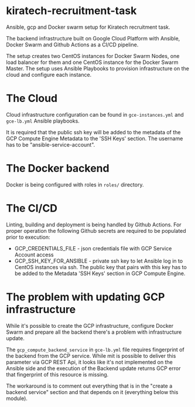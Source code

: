 # kiratech-recruitment-task
Ansible, gcp and Docker swarm setup for Kiratech recruitment task.

The backend infrastructure built on Google Cloud Platform with Ansible, Docker Swarm and 
Github Actions as a CI/CD pipeline.

The setup creates two CentOS instances for Docker Swarm Nodes, one load balancer for them 
and one CentOS instance for the Docker Swarm Master. The setup uses Ansible Playbooks to 
provision infrastructure on the cloud and configure each instance. 

# The Cloud

Cloud infrastructure configuration can be found in `gce-instances.yml` and `gce-lb.yml` 
Ansible playbooks.

It is required that the public ssh key will be added to the metadata of the GCP Compute 
Engine Metadata to the 'SSH Keys' section. The username has to be "ansible-service-account".

# The Docker backend

Docker is being configured with roles in `roles/` directory.

# The CI/CD

Linting, building and deployment is being handled by Github Actions. For proper
operation the following Github secrets are required to be populated prior to 
execution:

- GCP_CREDENTIALS_FILE - json credentials file with GCP Service Account access
- GCP_SSH_KEY_FOR_ANSIBLE - private ssh key to let Ansible log in to CentOS 
    instances via ssh. The public key that pairs with this key has to be added
    to the Metadata 'SSH Keys' section in GCP Compute Engine.

# The problem with updating GCP infrastructure

While it's possible to create the GCP infrastructure, configure Docker Swarm and
prepare all the backend there's a problem with infrastructure update.

The `gcp_compute_backend_service` in `gce-lb.yml` file requires fingerprint of the
backend from the GCP service. While mit is possible to deliver this parameter
via GCP REST Api, it looks like it's not implemented on the Ansible side and 
the execution of the Backend update returns GCP error that fingerprint of
this resource is missing. 

The workaround is to comment out everything that is in the "create a backend service" 
section and that depends on it (everything below this module).